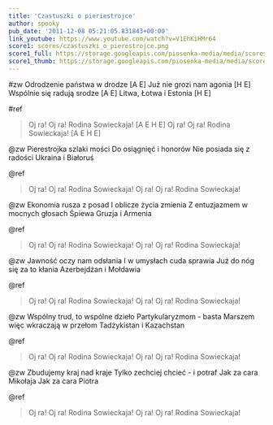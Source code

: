 ```yaml
---
title: 'Czastuszki o pieriestrojce'
author: spooky
pub_date: '2011-12-08 05:21:05.831843+00:00'
link_youtube: https://www.youtube.com/watch?v=V1EhKiHMr64
score1: scores/czastuszki_o_pierestrojce.png
score1_full: https://storage.googleapis.com/piosenka-media/media/scores/czastuszki_o_pierestrojce.png
score1_thumb: https://storage.googleapis.com/piosenka-media/media/scores/czastuszki_o_pierestrojce.png.180x0_q85_upscale.jpg
---
```


#zw
Odrodzenie państwa w drodze [A E]
Już nie grozi nam agonia [H E]
Wspólnie się radują srodze [A E]
Litwa, Łotwa i Estonia [H E]

#ref
>Oj ra! Oj ra! Rodina Sowieckaja! [A E H E]
>Oj ra! Oj ra! Rodina Sowieckaja! [A E H E]

@zw
Pierestrojka szlaki mości
Do osiągnięć i honorów
Nie posiada się z radości
Ukraina i Białoruś

@ref
>Oj ra! Oj ra! Rodina Sowieckaja!
>Oj ra! Oj ra! Rodina Sowieckaja!

@zw
Ekonomia rusza z posad
I oblicze życia zmienia
Z entuzjazmem w mocnych głosach
Śpiewa Gruzja i Armenia

@ref
>Oj ra! Oj ra! Rodina Sowieckaja!
>Oj ra! Oj ra! Rodina Sowieckaja!

@zw
Jawność oczy nam odsłania
I w umysłach cuda sprawia
Już do nóg się za to kłania
Azerbejdżan i Mołdawia

@ref
>Oj ra! Oj ra! Rodina Sowieckaja!
>Oj ra! Oj ra! Rodina Sowieckaja!

@zw
Wspólny trud, to wspólne dzieło
Partykularyzmom - basta
Marszem więc wkraczają w przełom
Tadżykistan i Kazachstan

@ref
>Oj ra! Oj ra! Rodina Sowieckaja!
>Oj ra! Oj ra! Rodina Sowieckaja!

@zw
Zbudujemy kraj nad kraje
Tylko zechciej chcieć - i potraf
Jak za cara Mikołaja
Jak za cara Piotra

@ref
>Oj ra! Oj ra! Rodina Sowieckaja!
>Oj ra! Oj ra! Rodina Sowieckaja!